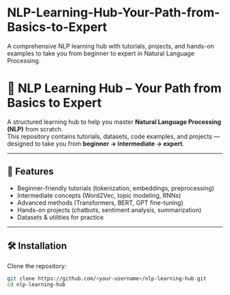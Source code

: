 # NLP-Learning-Hub-Your-Path-from-Basics-to-Expert
A comprehensive NLP learning hub with tutorials, projects, and hands-on examples to take you from beginner to expert in Natural Language Processing.

# 📘 NLP Learning Hub – Your Path from Basics to Expert  

A structured learning hub to help you master **Natural Language Processing (NLP)** from scratch.  
This repository contains tutorials, datasets, code examples, and projects — designed to take you from **beginner → intermediate → expert**.  

---

## 🚀 Features  
- Beginner-friendly tutorials (tokenization, embeddings, preprocessing)  
- Intermediate concepts (Word2Vec, topic modeling, RNNs)  
- Advanced methods (Transformers, BERT, GPT fine-tuning)  
- Hands-on projects (chatbots, sentiment analysis, summarization)  
- Datasets & utilities for practice  

---

## 🛠️ Installation  

Clone the repository:  
```bash
git clone https://github.com/<your-username>/nlp-learning-hub.git
cd nlp-learning-hub
